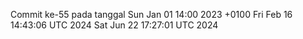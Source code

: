 Commit ke-55 pada tanggal Sun Jan 01 14:00 2023 +0100
Fri Feb 16 14:43:06 UTC 2024
Sat Jun 22 17:27:01 UTC 2024
